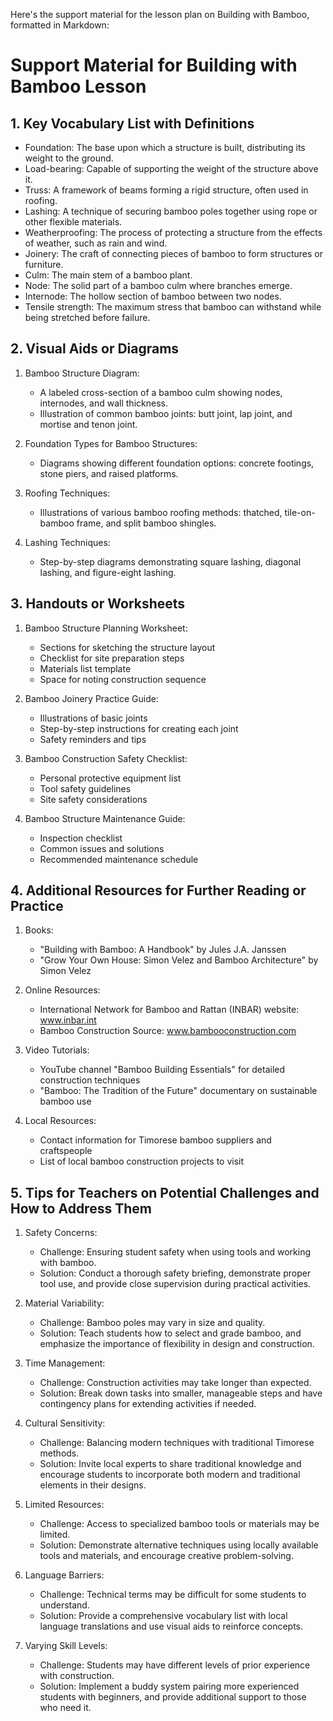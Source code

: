 Here's the support material for the lesson plan on Building with Bamboo, formatted in Markdown:

# Support Material for Building with Bamboo Lesson

## 1. Key Vocabulary List with Definitions

- Foundation: The base upon which a structure is built, distributing its weight to the ground.
- Load-bearing: Capable of supporting the weight of the structure above it.
- Truss: A framework of beams forming a rigid structure, often used in roofing.
- Lashing: A technique of securing bamboo poles together using rope or other flexible materials.
- Weatherproofing: The process of protecting a structure from the effects of weather, such as rain and wind.
- Joinery: The craft of connecting pieces of bamboo to form structures or furniture.
- Culm: The main stem of a bamboo plant.
- Node: The solid part of a bamboo culm where branches emerge.
- Internode: The hollow section of bamboo between two nodes.
- Tensile strength: The maximum stress that bamboo can withstand while being stretched before failure.

## 2. Visual Aids or Diagrams

1. Bamboo Structure Diagram:
   - A labeled cross-section of a bamboo culm showing nodes, internodes, and wall thickness.
   - Illustration of common bamboo joints: butt joint, lap joint, and mortise and tenon joint.

2. Foundation Types for Bamboo Structures:
   - Diagrams showing different foundation options: concrete footings, stone piers, and raised platforms.

3. Roofing Techniques:
   - Illustrations of various bamboo roofing methods: thatched, tile-on-bamboo frame, and split bamboo shingles.

4. Lashing Techniques:
   - Step-by-step diagrams demonstrating square lashing, diagonal lashing, and figure-eight lashing.

## 3. Handouts or Worksheets

1. Bamboo Structure Planning Worksheet:
   - Sections for sketching the structure layout
   - Checklist for site preparation steps
   - Materials list template
   - Space for noting construction sequence

2. Bamboo Joinery Practice Guide:
   - Illustrations of basic joints
   - Step-by-step instructions for creating each joint
   - Safety reminders and tips

3. Bamboo Construction Safety Checklist:
   - Personal protective equipment list
   - Tool safety guidelines
   - Site safety considerations

4. Bamboo Structure Maintenance Guide:
   - Inspection checklist
   - Common issues and solutions
   - Recommended maintenance schedule

## 4. Additional Resources for Further Reading or Practice

1. Books:
   - "Building with Bamboo: A Handbook" by Jules J.A. Janssen
   - "Grow Your Own House: Simon Velez and Bamboo Architecture" by Simon Velez

2. Online Resources:
   - International Network for Bamboo and Rattan (INBAR) website: www.inbar.int
   - Bamboo Construction Source: www.bambooconstruction.com

3. Video Tutorials:
   - YouTube channel "Bamboo Building Essentials" for detailed construction techniques
   - "Bamboo: The Tradition of the Future" documentary on sustainable bamboo use

4. Local Resources:
   - Contact information for Timorese bamboo suppliers and craftspeople
   - List of local bamboo construction projects to visit

## 5. Tips for Teachers on Potential Challenges and How to Address Them

1. Safety Concerns:
   - Challenge: Ensuring student safety when using tools and working with bamboo.
   - Solution: Conduct a thorough safety briefing, demonstrate proper tool use, and provide close supervision during practical activities.

2. Material Variability:
   - Challenge: Bamboo poles may vary in size and quality.
   - Solution: Teach students how to select and grade bamboo, and emphasize the importance of flexibility in design and construction.

3. Time Management:
   - Challenge: Construction activities may take longer than expected.
   - Solution: Break down tasks into smaller, manageable steps and have contingency plans for extending activities if needed.

4. Cultural Sensitivity:
   - Challenge: Balancing modern techniques with traditional Timorese methods.
   - Solution: Invite local experts to share traditional knowledge and encourage students to incorporate both modern and traditional elements in their designs.

5. Limited Resources:
   - Challenge: Access to specialized bamboo tools or materials may be limited.
   - Solution: Demonstrate alternative techniques using locally available tools and materials, and encourage creative problem-solving.

6. Language Barriers:
   - Challenge: Technical terms may be difficult for some students to understand.
   - Solution: Provide a comprehensive vocabulary list with local language translations and use visual aids to reinforce concepts.

7. Varying Skill Levels:
   - Challenge: Students may have different levels of prior experience with construction.
   - Solution: Implement a buddy system pairing more experienced students with beginners, and provide additional support to those who need it.